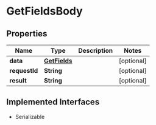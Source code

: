 

# GetFieldsBody

## Properties

Name | Type | Description | Notes
------------ | ------------- | ------------- | -------------
**data** | [**GetFields**](GetFields.md) |  |  [optional]
**requestId** | **String** |  |  [optional]
**result** | **String** |  |  [optional]


## Implemented Interfaces

* Serializable



